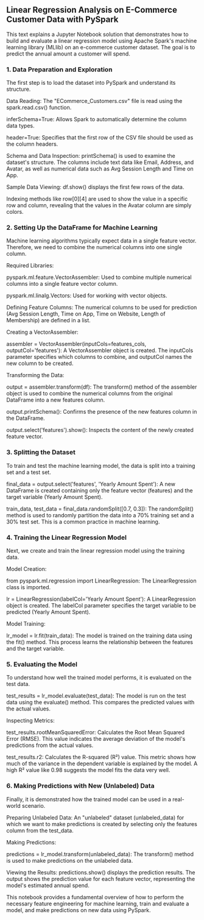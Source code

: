 ## Linear Regression Analysis on E-Commerce Customer Data with PySpark
This text explains a Jupyter Notebook solution that demonstrates how to build and evaluate a linear regression model using Apache Spark's machine learning library (MLlib) on an e-commerce customer dataset. The goal is to predict the annual amount a customer will spend.

### 1. Data Preparation and Exploration
The first step is to load the dataset into PySpark and understand its structure.

Data Reading: The "ECommerce_Customers.csv" file is read using the spark.read.csv() function.

inferSchema=True: Allows Spark to automatically determine the column data types.

header=True: Specifies that the first row of the CSV file should be used as the column headers.

Schema and Data Inspection: printSchema() is used to examine the dataset's structure. The columns include text data like Email, Address, and Avatar, as well as numerical data such as Avg Session Length and Time on App.

Sample Data Viewing: df.show() displays the first few rows of the data.

Indexing methods like row[0][4] are used to show the value in a specific row and column, revealing that the values in the Avatar column are simply colors.

### 2. Setting Up the DataFrame for Machine Learning
Machine learning algorithms typically expect data in a single feature vector. Therefore, we need to combine the numerical columns into one single column.

Required Libraries:

pyspark.ml.feature.VectorAssembler: Used to combine multiple numerical columns into a single feature vector column.

pyspark.ml.linalg.Vectors: Used for working with vector objects.

Defining Feature Columns: The numerical columns to be used for prediction (Avg Session Length, Time on App, Time on Website, Length of Membership) are defined in a list.

Creating a VectorAssembler:

assembler = VectorAssembler(inputCols=features_cols, outputCol='features'): A VectorAssembler object is created. The inputCols parameter specifies which columns to combine, and outputCol names the new column to be created.

Transforming the Data:

output = assembler.transform(df): The transform() method of the assembler object is used to combine the numerical columns from the original DataFrame into a new features column.

output.printSchema(): Confirms the presence of the new features column in the DataFrame.

output.select('features').show(): Inspects the content of the newly created feature vector.

### 3. Splitting the Dataset
To train and test the machine learning model, the data is split into a training set and a test set.

final_data = output.select('features', 'Yearly Amount Spent'): A new DataFrame is created containing only the feature vector (features) and the target variable (Yearly Amount Spent).

train_data, test_data = final_data.randomSplit([0.7, 0.3]): The randomSplit() method is used to randomly partition the data into a 70% training set and a 30% test set. This is a common practice in machine learning.

### 4. Training the Linear Regression Model
Next, we create and train the linear regression model using the training data.

Model Creation:

from pyspark.ml.regression import LinearRegression: The LinearRegression class is imported.

lr = LinearRegression(labelCol='Yearly Amount Spent'): A LinearRegression object is created. The labelCol parameter specifies the target variable to be predicted (Yearly Amount Spent).

Model Training:

lr_model = lr.fit(train_data): The model is trained on the training data using the fit() method. This process learns the relationship between the features and the target variable.

### 5. Evaluating the Model
To understand how well the trained model performs, it is evaluated on the test data.

test_results = lr_model.evaluate(test_data): The model is run on the test data using the evaluate() method. This compares the predicted values with the actual values.

Inspecting Metrics:

test_results.rootMeanSquaredError: Calculates the Root Mean Squared Error (RMSE). This value indicates the average deviation of the model's predictions from the actual values.

test_results.r2: Calculates the R-squared (R²) value. This metric shows how much of the variance in the dependent variable is explained by the model. A high R² value like 0.98 suggests the model fits the data very well.

### 6. Making Predictions with New (Unlabeled) Data
Finally, it is demonstrated how the trained model can be used in a real-world scenario.

Preparing Unlabeled Data: An "unlabeled" dataset (unlabeled_data) for which we want to make predictions is created by selecting only the features column from the test_data.

Making Predictions:

predictions = lr_model.transform(unlabeled_data): The transform() method is used to make predictions on the unlabeled data.

Viewing the Results: predictions.show() displays the prediction results. The output shows the prediction value for each feature vector, representing the model's estimated annual spend.

This notebook provides a fundamental overview of how to perform the necessary feature engineering for machine learning, train and evaluate a model, and make predictions on new data using PySpark.